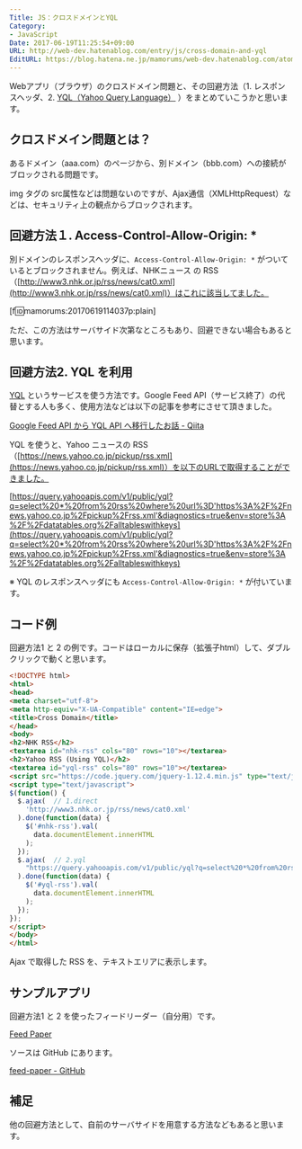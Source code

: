 ```yaml
---
Title: JS：クロスドメインとYQL
Category:
- JavaScript
Date: 2017-06-19T11:25:54+09:00
URL: http://web-dev.hatenablog.com/entry/js/cross-domain-and-yql
EditURL: https://blog.hatena.ne.jp/mamorums/web-dev.hatenablog.com/atom/entry/8599973812271654568
---
```


Webアプリ（ブラウザ）のクロスドメイン問題と、その回避方法（1. レスポンスヘッダ、2. [YQL（Yahoo Query Language）](https://developer.yahoo.com/yql/) ）をまとめていこうかと思います。


## クロスドメイン問題とは？
あるドメイン（aaa.com）のページから、別ドメイン（bbb.com）への接続がブロックされる問題です。

img タグの src属性などは問題ないのですが、Ajax通信（XMLHttpRequest）などは、セキュリティ上の観点からブロックされます。


## 回避方法１. Access-Control-Allow-Origin: *
別ドメインのレスポンスヘッダに、`Access-Control-Allow-Origin: *` がついているとブロックされません。例えば、NHKニュース の RSS（[http://www3.nhk.or.jp/rss/news/cat0.xml](http://www3.nhk.or.jp/rss/news/cat0.xml)）はこれに該当してました。

[f:id:mamorums:20170619114037p:plain]

ただ、この方法はサーバサイド次第なところもあり、回避できない場合もあると思います。


## 回避方法2. YQL を利用
[YQL](https://developer.yahoo.com/yql/) というサービスを使う方法です。Google Feed API（サービス終了）の代替とする人も多く、使用方法などは以下の記事を参考にさせて頂きました。

[Google Feed API から YQL API へ移行したお話 - Qiita](http://qiita.com/nyatto/items/94c3f7cac14e8e8ef50f)

YQL を使うと、Yahoo ニュースの RSS（[https://news.yahoo.co.jp/pickup/rss.xml](https://news.yahoo.co.jp/pickup/rss.xml)）を以下のURLで取得することができました。 

[https://query.yahooapis.com/v1/public/yql?q=select%20*%20from%20rss%20where%20url%3D'https%3A%2F%2Fnews.yahoo.co.jp%2Fpickup%2Frss.xml'&diagnostics=true&env=store%3A%2F%2Fdatatables.org%2Falltableswithkeys](https://query.yahooapis.com/v1/public/yql?q=select%20*%20from%20rss%20where%20url%3D'https%3A%2F%2Fnews.yahoo.co.jp%2Fpickup%2Frss.xml'&diagnostics=true&env=store%3A%2F%2Fdatatables.org%2Falltableswithkeys)

※ YQL のレスポンスヘッダにも `Access-Control-Allow-Origin: *` が付いています。


## コード例
回避方法1 と 2 の例です。コードはローカルに保存（拡張子html）して、ダブルクリックで動くと思います。

```html
<!DOCTYPE html>
<html>
<head>
<meta charset="utf-8">
<meta http-equiv="X-UA-Compatible" content="IE=edge">
<title>Cross Domain</title>
</head>
<body>
<h2>NHK RSS</h2>
<textarea id="nhk-rss" cols="80" rows="10"></textarea>
<h2>Yahoo RSS (Using YQL)</h2>
<textarea id="yql-rss" cols="80" rows="10"></textarea>
<script src="https://code.jquery.com/jquery-1.12.4.min.js" type="text/javascript"></script>
<script type="text/javascript">
$(function() {
  $.ajax(  // 1.direct
    'http://www3.nhk.or.jp/rss/news/cat0.xml'
  ).done(function(data) {
    $('#nhk-rss').val(
      data.documentElement.innerHTML
    );
  });
  $.ajax(  // 2.yql
    "https://query.yahooapis.com/v1/public/yql?q=select%20*%20from%20rss%20where%20url%3D'https%3A%2F%2Fnews.yahoo.co.jp%2Fpickup%2Frss.xml'&diagnostics=true&env=store%3A%2F%2Fdatatables.org%2Falltableswithkeys"
  ).done(function(data) {
    $('#yql-rss').val(
      data.documentElement.innerHTML
    );
  });
});
</script>
</body>
</html>
```

Ajax で取得した RSS を、テキストエリアに表示します。


## サンプルアプリ
回避方法1 と 2 を使ったフィードリーダー（自分用）です。

[Feed Paper](http://mamorum.github.io/feed-paper/public/)

ソースは GitHub にあります。

[feed-paper - GitHub](https://github.com/mamorum/feed-paper)

## 補足
他の回避方法として、自前のサーバサイドを用意する方法などもあると思います。
